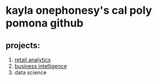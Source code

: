 # kayla onephonesy's cal poly pomona github
## projects:

1. [retail analytics](https://linkmehere.com)
2. [business intelligence](https://colab.research.google.com/drive/1ifN3L-OF3r4wQLoKK3gf3gzFBvZpA003)
4. data science
